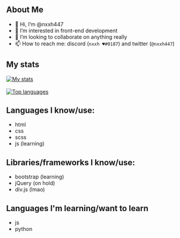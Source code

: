 ## About Me

- 👋 Hi, I’m @nxxh447
- 👀 I’m interested in front-end development
- 💞️ I’m looking to collaborate on anything really
- 📫 How to reach me: discord (`nxxh ♥#0187`) and twitter (`@nxxh447`)

## My stats
[![My stats](https://github-readme-stats.vercel.app/api?username=nxxh447)](https://github.com/nxxh447/github-readme-stats)
<br></br>
[![Top languages](https://github-readme-stats.vercel.app/api/top-langs/?username=nxxh447&layout=compact)](https://github.com/nxxh447/github-readme-stats)

## Languages I know/use:

<ul>
  <li>html</li>
  <li>css</li>
  <li>scss</li>
  <li>js (learning)</li>
</ul>

## Libraries/frameworks I know/use:

<ul>
  <li>bootstrap (learning)</li>
  <li>jQuery (on hold)</li>
  <li>div.js (lmao)</li>
</ul>

## Languages I'm learning/want to learn

<ul>
  <li>js</li>
  <li>python</li>
</ul>
